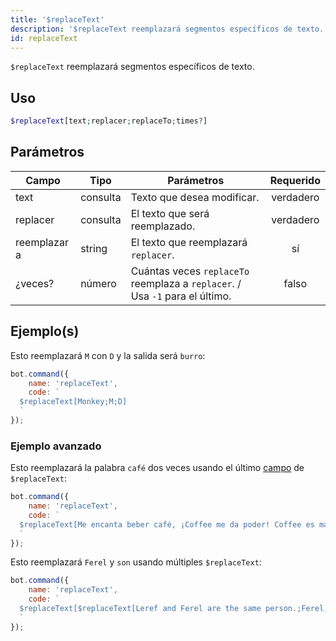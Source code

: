 ```yaml
---
title: '$replaceText'
description: '$replaceText reemplazará segmentos específicos de texto.'
id: replaceText
---
```


`$replaceText` reemplazará segmentos específicos de texto.

## Uso

```php
$replaceText[text;replacer;replaceTo;times?]
```

## Parámetros

| Campo        | Tipo     | Parámetros                                                                   | Requerido |
| ------------ | -------- | ---------------------------------------------------------------------------- |:---------:|
| text         | consulta | Texto que desea modificar.                                                   | verdadero |
| replacer     | consulta | El texto que será reemplazado.                                               | verdadero |
| reemplazar a | string   | El texto que reemplazará `replacer`.                                         |    sí     |
| ¿veces?      | número   | Cuántas veces `replaceTo` reemplaza a `replacer`. / Usa `-1` para el último. |   falso   |

## Ejemplo(s)

Esto reemplazará `M` con `D` y la salida será `burro`:

```javascript
bot.command({
    name: 'replaceText',
    code: `
  $replaceText[Monkey;M;D]
  `
});
```

### Ejemplo avanzado

Esto reemplazará la palabra `café` dos veces usando el último [campo](#parameters) de `$replaceText`:

```javascript
bot.command({
    name: 'replaceText',
    code: `
  $replaceText[Me encanta beber café, ¡Coffee me da poder! Coffee es malo para mi salud.;Coffee;jugo naranja;2]
  `
});
```

Esto reemplazará `Ferel` y `son` usando múltiples `$replaceText`:

```javascript
bot.command({
    name: 'replaceText',
    code: `
  $replaceText[$replaceText[Leref and Ferel are the same person.;Ferel;Ayaka];are;are no]
  `
});
```
